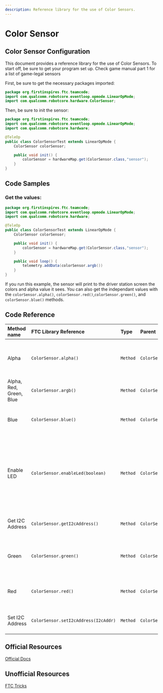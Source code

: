 ```yaml
---
description: Reference library for the use of Color Sensors.
---
```


# Color Sensor

## Color Sensor Configuration

This document provides a reference library for the use of Color Sensors. To start off, be sure to get your program set up. Check game manual part 1 for a list of game-legal sensors

First, be sure to get the necessary packages imported:

```java
package org.firstinspires.ftc.teamcode;
import com.qualcomm.robotcore.eventloop.opmode.LinearOpMode;
import com.qualcomm.robotcore.hardware.ColorSensor;
```

Then, be sure to init the sensor:

```java
package org.firstinspires.ftc.teamcode;
import com.qualcomm.robotcore.eventloop.opmode.LinearOpMode;
import com.qualcomm.robotcore.hardware;

@TeleOp
public class ColorSensorTest extends LinearOpMode {
    ColorSensor colorSensor;

    public void init() {
        colorSensor = hardwareMap.get(ColorSensor.class,"sensor");
    }
}
```

## Code Samples

### Get the values:

```java
package org.firstinspires.ftc.teamcode;
import com.qualcomm.robotcore.eventloop.opmode.LinearOpMode;
import com.qualcomm.robotcore.hardware;

@TeleOp
public class ColorSensorTest extends LinearOpMode {
    ColorSensor colorSensor;

    public void init() {
        colorSensor = hardwareMap.get(ColorSensor.class,"sensor");
    }

    public void loop() {
        telemetry.addData(colorSensor.argb())
    }
}
```

If you run this example, the sensor will print to the driver station screen the colors and alpha value it sees. You can also get the independant values with the `colorSensor.alpha()`, `colorSensor.red()`,`colorSensor.green()`, and `colorSensor.blue()` methods.

## Code Reference

| Method name | FTC Library Reference | Type | Parent | Description | Documentation |
| :--- | :--- | :--- | :--- | :--- | :--- |
| Alpha | `ColorSensor.alpha()` | `Method` | `ColorSensor` | Get the amount of light detected by the sensor as an int. | [https://ftctechnh.github.io/ftc\_app/doc/javadoc/com/qualcomm/robotcore/hardware/ColorSensor.html\#alpha--](https://ftctechnh.github.io/ftc_app/doc/javadoc/com/qualcomm/robotcore/hardware/ColorSensor.html#alpha--) |
| Alpha, Red, Green, Blue | `ColorSensor.argb()` | `Method` | `ColorSensor` | Get the "hue" as an int | [https://ftctechnh.github.io/ftc\_app/doc/javadoc/com/qualcomm/robotcore/hardware/ColorSensor.html\#argb--](https://ftctechnh.github.io/ftc_app/doc/javadoc/com/qualcomm/robotcore/hardware/ColorSensor.html#argb--) |
| Blue | `ColorSensor.blue()` | `Method` | `ColorSensor` | Get the blue values detected by sensor as an int | [https://ftctechnh.github.io/ftc\_app/doc/javadoc/com/qualcomm/robotcore/hardware/ColorSensor.html\#blue--](https://ftctechnh.github.io/ftc_app/doc/javadoc/com/qualcomm/robotcore/hardware/ColorSensor.html#blue--) |
| Enable LED | `ColorSensor.enableLed(boolean)` | `Method` | `ColorSensor` | Enable the LED on the sensor. True to turn the light on, false to turn the light off. \*Also check for a physical switch on the sensor | [https://ftctechnh.github.io/ftc\_app/doc/javadoc/com/qualcomm/robotcore/hardware/ColorSensor.html\#enableLed-boolean-](https://ftctechnh.github.io/ftc_app/doc/javadoc/com/qualcomm/robotcore/hardware/ColorSensor.html#enableLed-boolean-) |
| Get I2C Address | `ColorSensor.getI2cAddress()` | `Method` | `ColorSensor` | Get the I2C Address of the sensor | [https://ftctechnh.github.io/ftc\_app/doc/javadoc/com/qualcomm/robotcore/hardware/ColorSensor.html\#getI2cAddress--](https://ftctechnh.github.io/ftc_app/doc/javadoc/com/qualcomm/robotcore/hardware/ColorSensor.html#getI2cAddress--) |
| Green | `ColorSensor.green()` | `Method` | `ColorSensor` | Get the green values detected by sensor as an int | [https://ftctechnh.github.io/ftc\_app/doc/javadoc/com/qualcomm/robotcore/hardware/ColorSensor.html\#green--](https://ftctechnh.github.io/ftc_app/doc/javadoc/com/qualcomm/robotcore/hardware/ColorSensor.html#green--) |
| Red | `ColorSensor.red()` | `Method` | `ColorSensor` | Get the red values detected by sensor as an int | [https://ftctechnh.github.io/ftc\_app/doc/javadoc/com/qualcomm/robotcore/hardware/ColorSensor.html\#red--](https://ftctechnh.github.io/ftc_app/doc/javadoc/com/qualcomm/robotcore/hardware/ColorSensor.html#red--) |
| Set I2C Address | `ColorSensor.setI2cAddress(I2cAddr)` | `Method` | `ColorSensor` | Set the I2C address to a value | [https://ftctechnh.github.io/ftc\_app/doc/javadoc/com/qualcomm/robotcore/hardware/ColorSensor.html\#setI2cAddress-com.qualcomm.robotcore.hardware.I2cAddr-](https://ftctechnh.github.io/ftc_app/doc/javadoc/com/qualcomm/robotcore/hardware/ColorSensor.html#setI2cAddress-com.qualcomm.robotcore.hardware.I2cAddr-) |

## Official Resources

[Official Docs](https://ftctechnh.github.io/ftc_app/doc/javadoc/com/qualcomm/robotcore/hardware/ColorSensor.html)

## Unofficial Resources

[FTC Tricks](https://ftc-tricks.com/overview-color-sensor/)

